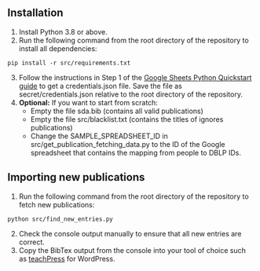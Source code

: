 ## Installation

1. Install Python 3.8 or above.
2. Run the following command from the root directory of the repository to install all dependencies:
```
pip install -r src/requirements.txt
```
3. Follow the instructions in Step 1 of the [Google Sheets Python Quickstart guide](https://developers.google.com/sheets/api/quickstart/python) to get a credentials.json file. Save the file as secret/credentials.json relative to the root directory of the repository.
4. **Optional:** If you want to start from scratch:
    * Empty the file sda.bib (contains all valid publications)
    * Empty the file src/blacklist.txt (contains the titles of ignores publications)
    * Change the SAMPLE_SPREADSHEET_ID in src/get_publication_fetching_data.py to the ID of the Google spreadsheet that contains the mapping from people to DBLP IDs.

## Importing new publications

1. Run the following command from the root directory of the repository to fetch new publications:
```
python src/find_new_entries.py
```
2. Check the console output manually to ensure that all new entries are correct.
3. Copy the BibTex output from the console into your tool of choice such as [teachPress](https://wordpress.org/plugins/teachpress/) for WordPress.
